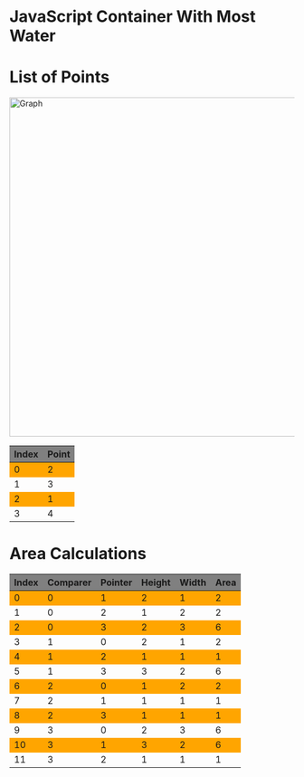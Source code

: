 # JavaScript Container With Most Water

<style>
    .dataTable th {
        background: grey;
    }
    .dataTable tr:nth-child(odd){ background: orange; }
</style>

# List of Points  

<img src="Container_With_Most_Water_Ex_2.png" alt="Graph" width="800" height="600">

<div class="dataTable">

| Index | Point |
|-------|-------|
| 0     | 2     |
| 1     | 3     |
| 2     | 1     |
| 3     | 4     |

</div>

# Area Calculations

<div class="dataTable">

| Index | Comparer | Pointer | Height | Width | Area |
|-------|----------|---------|--------|-------|------|
| 0     | 0        | 1       | 2      | 1     | 2    |
| 1     | 0        | 2       | 1      | 2     | 2    |
| 2     | 0        | 3       | 2      | 3     | 6    |
| 3     | 1        | 0       | 2      | 1     | 2    |
| 4     | 1        | 2       | 1      | 1     | 1    |
| 5     | 1        | 3       | 3      | 2     | 6    |
| 6     | 2        | 0       | 1      | 2     | 2    |
| 7     | 2        | 1       | 1      | 1     | 1    |
| 8     | 2        | 3       | 1      | 1     | 1    |
| 9     | 3        | 0       | 2      | 3     | 6    |
| 10    | 3        | 1       | 3      | 2     | 6    |
| 11    | 3        | 2       | 1      | 1     | 1    |

</div>
